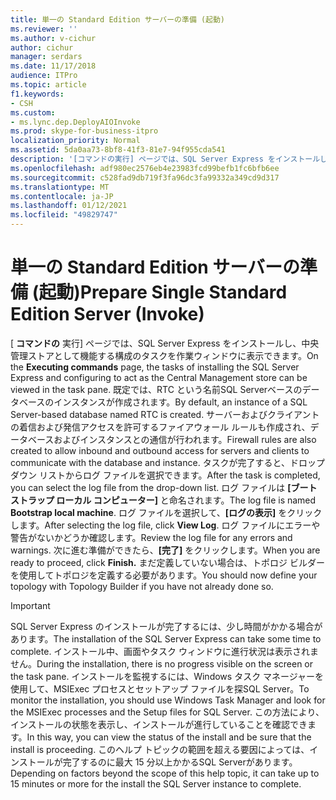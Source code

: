 ```yaml
---
title: 単一の Standard Edition サーバーの準備 (起動)
ms.reviewer: ''
ms.author: v-cichur
author: cichur
manager: serdars
ms.date: 11/17/2018
audience: ITPro
ms.topic: article
f1.keywords:
- CSH
ms.custom:
- ms.lync.dep.DeployAIOInvoke
ms.prod: skype-for-business-itpro
localization_priority: Normal
ms.assetid: 5da0aa73-8bf8-41f3-81e7-94f955cda541
description: '[コマンドの実行] ページでは、SQL Server Express をインストールし、中央管理ストアとして機能する構成のタスクを作業ウィンドウに表示できます。 既定では、RTC という名前SQL Serverベースのデータベースのインスタンスが作成されます。 サーバーおよびクライアントの着信および発信アクセスを許可するファイアウォール ルールも作成され、データベースおよびインスタンスとの通信が行われます。 タスクが完了すると、ドロップダウン リストからログ ファイルを選択できます。 ログ ファイルは [ブートストラップ ローカル コンピューター] と命名されます。 ログ ファイルを選択して、[ログの表示] をクリックします。 ログ ファイルにエラーや警告がないかどうか確認します。 次に進む準備ができたら、[完了] をクリックします。 まだ定義していない場合は、トポロジ ビルダーを使用してトポロジを定義する必要があります。'
ms.openlocfilehash: adf980ec2576eb4e23983fcd99befb1fc6bfb6ee
ms.sourcegitcommit: c528fad9db719f3fa96dc3fa99332a349cd9d317
ms.translationtype: MT
ms.contentlocale: ja-JP
ms.lasthandoff: 01/12/2021
ms.locfileid: "49829747"
---
```

# <a name="prepare-single-standard-edition-server-invoke"></a><span data-ttu-id="e9767-111">単一の Standard Edition サーバーの準備 (起動)</span><span class="sxs-lookup"><span data-stu-id="e9767-111">Prepare Single Standard Edition Server (Invoke)</span></span>
 
<span data-ttu-id="e9767-112">[ **コマンドの** 実行] ページでは、SQL Server Express をインストールし、中央管理ストアとして機能する構成のタスクを作業ウィンドウに表示できます。</span><span class="sxs-lookup"><span data-stu-id="e9767-112">On the **Executing commands** page, the tasks of installing the SQL Server Express and configuring to act as the Central Management store can be viewed in the task pane.</span></span> <span data-ttu-id="e9767-113">既定では、RTC という名前SQL Serverベースのデータベースのインスタンスが作成されます。</span><span class="sxs-lookup"><span data-stu-id="e9767-113">By default, an instance of a SQL Server-based database named RTC is created.</span></span> <span data-ttu-id="e9767-114">サーバーおよびクライアントの着信および発信アクセスを許可するファイアウォール ルールも作成され、データベースおよびインスタンスとの通信が行われます。</span><span class="sxs-lookup"><span data-stu-id="e9767-114">Firewall rules are also created to allow inbound and outbound access for servers and clients to communicate with the database and instance.</span></span> <span data-ttu-id="e9767-115">タスクが完了すると、ドロップダウン リストからログ ファイルを選択できます。</span><span class="sxs-lookup"><span data-stu-id="e9767-115">After the task is completed, you can select the log file from the drop-down list.</span></span> <span data-ttu-id="e9767-116">ログ ファイルは **[ブートストラップ ローカル コンピューター]** と命名されます。</span><span class="sxs-lookup"><span data-stu-id="e9767-116">The log file is named **Bootstrap local machine**.</span></span> <span data-ttu-id="e9767-117">ログ ファイルを選択して、**[ログの表示]** をクリックします。</span><span class="sxs-lookup"><span data-stu-id="e9767-117">After selecting the log file, click **View Log**.</span></span> <span data-ttu-id="e9767-118">ログ ファイルにエラーや警告がないかどうか確認します。</span><span class="sxs-lookup"><span data-stu-id="e9767-118">Review the log file for any errors and warnings.</span></span> <span data-ttu-id="e9767-119">次に進む準備ができたら、**[完了]** をクリックします。</span><span class="sxs-lookup"><span data-stu-id="e9767-119">When you are ready to proceed, click **Finish.**</span></span> <span data-ttu-id="e9767-120">まだ定義していない場合は、トポロジ ビルダーを使用してトポロジを定義する必要があります。</span><span class="sxs-lookup"><span data-stu-id="e9767-120">You should now define your topology with Topology Builder if you have not already done so.</span></span>
  
> [!IMPORTANT]
> <span data-ttu-id="e9767-121">SQL Server Express のインストールが完了するには、少し時間がかかる場合があります。</span><span class="sxs-lookup"><span data-stu-id="e9767-121">The installation of the SQL Server Express can take some time to complete.</span></span> <span data-ttu-id="e9767-122">インストール中、画面やタスク ウィンドウに進行状況は表示されません。</span><span class="sxs-lookup"><span data-stu-id="e9767-122">During the installation, there is no progress visible on the screen or the task pane.</span></span> <span data-ttu-id="e9767-123">インストールを監視するには、Windows タスク マネージャーを使用して、MSIExec プロセスとセットアップ ファイルを探SQL Server。</span><span class="sxs-lookup"><span data-stu-id="e9767-123">To monitor the installation, you should use Windows Task Manager and look for the MSIExec processes and the Setup files for SQL Server.</span></span> <span data-ttu-id="e9767-124">この方法により、インストールの状態を表示し、インストールが進行していることを確認できます。</span><span class="sxs-lookup"><span data-stu-id="e9767-124">In this way, you can view the status of the install and be sure that the install is proceeding.</span></span> <span data-ttu-id="e9767-125">このヘルプ トピックの範囲を超える要因によっては、インストールが完了するのに最大 15 分以上かかるSQL Serverがあります。</span><span class="sxs-lookup"><span data-stu-id="e9767-125">Depending on factors beyond the scope of this help topic, it can take up to 15 minutes or more for the install the SQL Server instance to complete.</span></span> 
  


